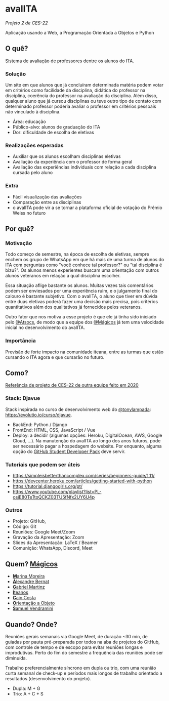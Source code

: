 # avalITA
_Projeto 2 de CES-22_

Aplicação usando a Web, a Programação Orientada a Objetos e Python

## O quê?
Sistema de avaliação de professores dentre os alunos do ITA.

### Solução
Um site em que alunos que já concluíram determinada matéria podem votar em critérios como facilidade da disciplina, didática do professor na disciplina, coerência do professor na avaliação da disciplina. Além disso, qualquer aluno que já cursou disciplinas ou teve outro tipo de contato com determinado professor poderia avaliar o professor em critérios pessoais não vinculado à disciplina.

- Área: educação
- Público-alvo: alunos de graduação do ITA
- Dor: dificuldade de escolha de eletivas

### Realizações esperadas
- Auxiliar que os alunos escolham disciplinas eletivas
- Avaliação da experiência com o professor de forma geral
- Avaliação das experiências individuais com relação a cada disciplina cursada pelo aluno

### Extra
- Fácil visualização das avaliações
- Comparação entre as disciplinas
- o avalITA pode vir a se tornar a plataforma oficial de votação do Prêmio Weiss no futuro

## Por quê? 

### Motivação
Todo começo de semestre, na época de escolha de eletivas, sempre enchem os grupo de WhatsApp em que há mais de uma turma de alunos do ITA com perguntas como "você conhece tal professor?" ou "tal disciplina é bizu?". Os alunos menos experientes buscam uma orientação com outros alunos veteranos em relação a qual disciplina escolher.

Essa situação aflige bastante os alunos. Muitas vezes tais comentários podem ser enviesados por uma experiência ruim, e o julgamento final do calouro é bastante subjetivo. Com o avalITA, o aluno que tiver em dúvida entre duas eletivas poderá fazer uma decisão mais precisa, pois critérios quantitativos além dos qualitativos já fornecidos pelos veteranos.

Outro fator que nos motiva a esse projeto é que ele já tinha sido iniciado pelo [@Atsocs](https://github.com/Atsocs), de modo que a equipe dos [@Mágicos](https://github.com/Magicos-de-CES-22/) já tem uma velocidade inicial no desenvolvimento do avalITA.

### Importância
Previsão de forte impacto na comunidade iteana, entre as turmas que estão cursando o ITA agora e que cursarão no futuro.


## Como?
[Referência de projeto de CES-22 de outra equipe feito em 2020](https://github.com/ArturAssisComp/site-covid19)
### Stack: Djavue
Stack inspirada no curso de desenvolvimento web do [@tonylampada](https://github.com/tonylampada): https://evolutio.io/curso/djavue.

- BackEnd: Python / Django
- FrontEnd: HTML, CSS, JavaScript / Vue
- Deploy: a decidir (algumas opções: Heroku, DigitalOcean, AWS, Google Cloud, ...). Na manutenção do avalITA ao longo dos anos futuros, pode ser necessário pagar a hospedagem do website. Por enquanto, alguma opção do [GitHub Student Developer Pack](https://education.github.com/pack) deve servir.

### Tutoriais que podem ser úteis
- https://simpleisbetterthancomplex.com/series/beginners-guide/1.11/
- https://devcenter.heroku.com/articles/getting-started-with-python
- https://tutorial.djangogirls.org/pt/
- https://www.youtube.com/playlist?list=PL-osiE80TeTtoQCKZ03TU5fNfx2UY6U4p

### Outros
- Projeto: GitHub,
- Código: Git
- Reuniões: Google Meet/Zoom
- Gravação da Apresentação: Zoom
- Slides da Apresentação: LaTeX / Beamer
- Comunição: WhatsApp, Discord, Meet

## Quem? [Mágicos](https://github.com/Magicos-de-CES-22/)
- [**M**arina Moreira](https://github.com/Del-23)
- [**Á**lexandre Bernat](https://github.com/skinnymega)
- [**G**abriel Martinz](https://github.com/gbrlbrbs)
- [**I**teanos](http://www.ita.br/)
- [**C**aio Costa](https://github.com/Atsocs)
- [**O**rientação a Objeto](https://pt.wikipedia.org/wiki/Orienta%C3%A7%C3%A3o_a_objetos)
- [**S**amuel Vendramini](https://github.com/samuelv8)

## Quando? Onde?
Reuniões gerais semanais via Google Meet, de duração ~30 min, de guiadas por pauta pré-preparada por todos na aba de projetos do GitHub, com controle de tempo e de escopo para evitar reuniões longas e improdutivas. Perto do fim do semestre a frequência das reuniões pode ser diminuída.

Trabalho preferencialmente síncrono em dupla ou trio, com uma reunião curta semanal de check-up e períodos mais longos de trabalho orientado a resultados (desenvolvimento do projeto).
- Dupla: M + G
- Trio: A + C + S

